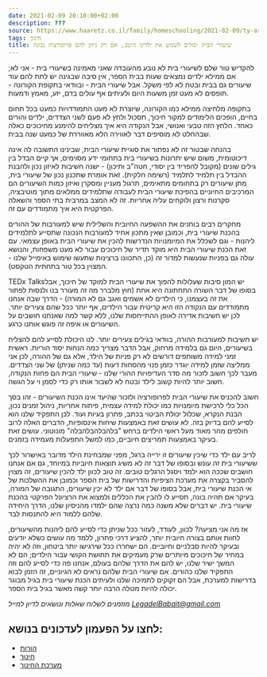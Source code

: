 ```yaml
---
date: 2021-02-09 20:10:00+02:00
description: ???
source: https://www.haaretz.co.il/family/homeschooling/2021-02-09/ty-article/.premium/0000017f-f8bd-d47e-a37f-f9bd2af80000
tags: חינוך
title: שיעורי הבית יכולים לשמש את ילדינו היטב, אם רק ניתן להם פרופורציה נכונה
---
```


להקדיש טור שלם לשיעורי בית לא נובע מהעובדה שאני מאמינה בשיעורי בית - אני לא; אם ממילא ילדים נמצאים שעות בבית הספר, אין סיבה שבגינה יש לתת להם עוד שיעורים גם בבית ובטח לא לפי משקל. אבל שיעורי הבית - ובוודאי בתקופת הקורונה - תופסים לא מעט זמן משעות היום ולעיתים אף עולים בדם, יזע, מאמץ ודמעות.

בתקופה מלחיצה ממילא כמו הקורונה, שיוצרת לא מעט התמודדויות כמעט בכל תחום בחיים, הופכים הלימודים למקור חיכוך, תסכול ולחץ לא פעם לשני הצדדים, ילדים והורים כאחד. הלחץ הזה טבעי ואנושי, אבל הנקודה היא איך מצליחים להימנע מחיכוכים כאלה שבהחלט לא מוסיפים דבר לאווירה הלא מאווררת של כמעט שנה בבית.

בהנחה שבטור זה לא נפתור את סוגיית שיעורי הבית, שבינינו התשובה לה אינה דיכוטומית, משום שיש יתרונות בשיעורי בית בתחומי ידע מסוימים, אך קיים הבדל בין גילים שונים (מקובל להפריד בין יסודי, חטה"ב ותיכון) - ישנה חשיבות לאיזון נכון ולהבנת ההבדל בין תלמיד לתלמיד (רשימה חלקית). זאת אומרת שתכנון נכון של שיעורי בית, מתן שיעורים רק בתחומים מתאימים, תרגול מעניין ומסקרן ואיזון כמות השיעורים הם המרכיבים החיוניים בהפיכת שיעורי הבית לעבודה שתלמידים ממלאים מתוך מוטיבציה, סקרנות ורצון ולוקחים עליה אחריות. זה לא המצב במרבית בתי הספר והשאלה הפרקטית היא איך מתמודדים עם זה.

מחקרים רבים בוחנים את ההשפעה החיובית והשלילית שיש למעורבות של ההורים בהכנת שיעורי בית, וכמובן שאין מתכון אחיד למעורבות הנכונה שתסייע לתלמידים ליהנות - וגם לשכלל את המיומנויות הנדרשות להכין את שיעורי הבית באופן עצמאי. עם זאת הכנת שיעורי הבית היא מוקד תדיר של חיכוכים עבור לא מעט משפחות, והנושא עולה גם בפניות שנעשות למדור זה (כן, התכוונו ברצינות שתעשו שימוש באימייל שלנו - המצוין בכל טור בתחתית הטקסט).

TEDx Talksיש המון סיבות שעלולות להפוך את שיעורי הבית למוקד של חיכוך, אבל בסופו של דבר השורה התחתונה היא אחת (חוץ מלברר מה זה מעורר בנו ולנסות לפתור את זה בעצמנו, כי הילדים לא אשמים ואגב גם לא המורה) - הדרך שבה אנחנו מתמודדים עם הנקודה הזו היא קריטית עבור הילדים, אף יותר ככל שהם צעירים יותר. לכן יש חשיבות אדירה לאופן ההתייחסות שלנו, ללא קשר למה שאנחנו חושבים על השיעורים או איפה זה פוגש אותנו כרגע.

יש חשיבות למעורבות ההורה, בוודאי בגילים צעירים יותר. לנו היכולת לסייע להם להצליח בשיעורים, היום גם בלמידה מרחוק, אבל הדבר מצריך כמה הנחות יסוד הוריות. ראשית זמני למידה משותפים דורשים לא רק פניות של הילד, אלא גם של ההורה, לכן אני ממליצה שזמן למידה יוגדר כזמן פנוי מהסחות דעות (עד כמה שניתן) של שני הצדדים. מעבר לכך חשוב לזכור מה סדר העדיפויות ההורי שלנו - שיעורי הבית הם פחות הנקודה, חשוב יותר להיות קשוב לילד ובטח לא לשבור אותו רק כדי לסמן וי על הגשה.

חשוב להכניס את שיעורי הבית לפרופורציה ולזכור שהיעד אינו הכנת השיעורים - זהו בסך הכל כלי לרכישת מיומנויות כמו יכולת למידה עצמית, פיתוח אחריות, ניהול זמנים נכון, הבנת הנקרא, שכלול יכולת הביטוי בכתב, פתרון בעיות ועוד. לכן התפקיד שלנו הוא לסייע להם בדיוק בזה. לא עושים זאת באמצעות שיחות אינסופיות, הדברים האלה לרוב חולפים מהר מאוד מעל ראשי הילדים ברחש "בלהבלהבלהבלה" מונוטוני. עושים זאת בעיקר באמצעות תמריצים חיוביים, כמו למשל התפעלות מעמידה בזמנים.

לריב עם ילד כדי שיכין שיעורים זו ירייה ברגל, מפני שמבחינת הילד מדובר באישרור לכך ששיעורי בית זה עונש ובסופו של דבר זה לא משיג תוצאות חיוביות במיוחד, גם אם אנחנו חושבים שככה הוא ילמד ויסגל הרגלים טובים. זה טוב לכוון ילד להכין שיעורים, זה מצוין להסביר בקצרה את מערכת הציפיות והדרישות של בית הספר וכמובן את ההשלכות של אי הכנת שיעורי בית, אבל בסופו של דבר אם ילד לא יכין שיעורים, התגובה של המורה, בעיקר אם תהיה בונה, תסייע לו להבין את הכללים ולמצוא את הרציונל הפרקטי בהכנת שיעורי בית. יש דברים שלא משנה כמה נרצה שהם ילמדו מהניסיון שלנו, הדרך היחידה שלהם ללמוד היא להתנסות לבד.

אז מה אני מציעה? לכוון, לעודד, לעזור ככל שניתן כדי לסייע להם ליהנות מהשיעורים, לחוות אותם בצורה חיובית יותר, להציע דרכי פתרון, ללמד מה עושים כשלא יודעים ובעיקר להיות סבלניים וחיוביים. הם ישחררו ככל שירגישו יותר ביטחון, וזה לא יהיה במחיר של חיכוכים מיותרים שרק מעמיקים את תחושת הקושי עבור הילדים; הם לא המשך ישיר שלנו, יש להם את הדרך שלהם בעולם, אנחנו פה כדי לסייע להם וזה התפקיד שלנו כהורים. אם שיעורי הבית שלהם נראים לא הגיוניים, זה הזמן לבוא בדרישות למערכת, אבל הם זקוקים לתמיכה שלנו ולעיתים הכנת שיעורי בית בגיל מבוגר יכולה להיות מטלה הרבה יותר קשה מאשר בגיל בית הספר.

*מוזמנים לשלוח שאלות ונושאים לדיון למייל [LegadelBabait@gmail.com](mailto:LegadelBabait@gmail.com)*

לחצו על הפעמון לעדכונים בנושא:
------------------------------

* [הורות](/ty-tag/parenthood-0000017f-da26-d938-a17f-fe2ebef50000)
* [חינוך](https://www.themarker.com/ty-tag/0000017f-da2f-d494-a17f-de2f87270000)
* [מערכת החינוך](https://www.themarker.com/ty-tag/0000017f-da36-d938-a17f-fe3ea62f0000)